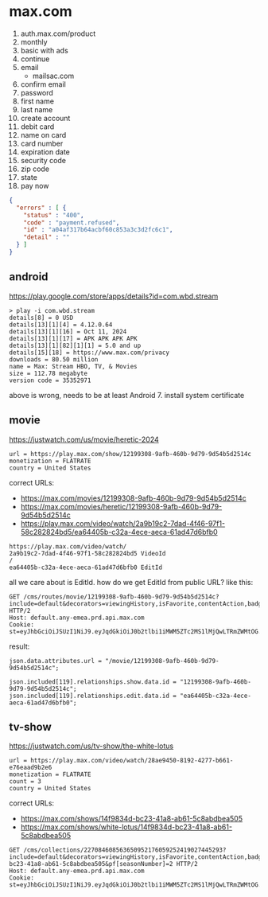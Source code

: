 # max.com

1. auth.max.com/product
2. monthly
3. basic with ads
4. continue
5. email
   - mailsac.com
6. confirm email
7. password
8. first name
9. last name
10. create account
11. debit card
12. name on card
13. card number
14. expiration date
15. security code
16. zip code
17. state
18. pay now

~~~json
{
  "errors" : [ {
    "status" : "400",
    "code" : "payment.refused",
    "id" : "a04af317b64acbf60c853a3c3d2fc6c1",
    "detail" : ""
  } ]
}
~~~

## android

https://play.google.com/store/apps/details?id=com.wbd.stream

~~~
> play -i com.wbd.stream
details[8] = 0 USD
details[13][1][4] = 4.12.0.64
details[13][1][16] = Oct 11, 2024
details[13][1][17] = APK APK APK APK
details[13][1][82][1][1] = 5.0 and up
details[15][18] = https://www.max.com/privacy
downloads = 80.50 million
name = Max: Stream HBO, TV, & Movies
size = 112.78 megabyte
version code = 35352971
~~~

above is wrong, needs to be at least Android 7. install system certificate

## movie

https://justwatch.com/us/movie/heretic-2024

~~~
url = https://play.max.com/show/12199308-9afb-460b-9d79-9d54b5d2514c
monetization = FLATRATE
country = United States
~~~

correct URLs:

- https://max.com/movies/12199308-9afb-460b-9d79-9d54b5d2514c
- https://max.com/movies/heretic/12199308-9afb-460b-9d79-9d54b5d2514c
- https://play.max.com/video/watch/2a9b19c2-7dad-4f46-97f1-58c282824bd5/ea64405b-c32a-4ece-aeca-61ad47d6bfb0

~~~
https://play.max.com/video/watch/
2a9b19c2-7dad-4f46-97f1-58c282824bd5 VideoId
/
ea64405b-c32a-4ece-aeca-61ad47d6bfb0 EditId
~~~

all we care about is EditId. how do we get EditId from public URL? like this:

~~~
GET /cms/routes/movie/12199308-9afb-460b-9d79-9d54b5d2514c?include=default&decorators=viewingHistory,isFavorite,contentAction,badges&page[items.size]=10 HTTP/2
Host: default.any-emea.prd.api.max.com
Cookie: st=eyJhbGciOiJSUzI1NiJ9.eyJqdGkiOiJ0b2tlbi1iMWM5ZTc2MS1lMjQwLTRmZWMtOG...
~~~

result:

~~~
json.data.attributes.url = "/movie/12199308-9afb-460b-9d79-9d54b5d2514c";

json.included[119].relationships.show.data.id = "12199308-9afb-460b-9d79-9d54b5d2514c";
json.included[119].relationships.edit.data.id = "ea64405b-c32a-4ece-aeca-61ad47d6bfb0";
~~~

## tv-show

https://justwatch.com/us/tv-show/the-white-lotus

~~~
url = https://play.max.com/video/watch/28ae9450-8192-4277-b661-e76eaad9b2e6
monetization = FLATRATE
count = 3
country = United States
~~~

correct URLs:

- https://max.com/shows/14f9834d-bc23-41a8-ab61-5c8abdbea505
- https://max.com/shows/white-lotus/14f9834d-bc23-41a8-ab61-5c8abdbea505

~~~
GET /cms/collections/227084608563650952176059252419027445293?include=default&decorators=viewingHistory,isFavorite,contentAction,badges&pf[show.id]=14f9834d-bc23-41a8-ab61-5c8abdbea505&pf[seasonNumber]=2 HTTP/2
Host: default.any-emea.prd.api.max.com
Cookie: st=eyJhbGciOiJSUzI1NiJ9.eyJqdGkiOiJ0b2tlbi1iMWM5ZTc2MS1lMjQwLTRmZWMtOG...
~~~
